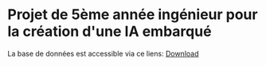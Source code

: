 # Projet de 5ème année ingénieur pour la création d'une IA embarqué

La base de données est accessible via ce liens: [Download](https://drive.google.com/file/d/1zOdsK_o_xouB90XhvnbKOgdQwWEdd9SK/view?usp=drive_link)